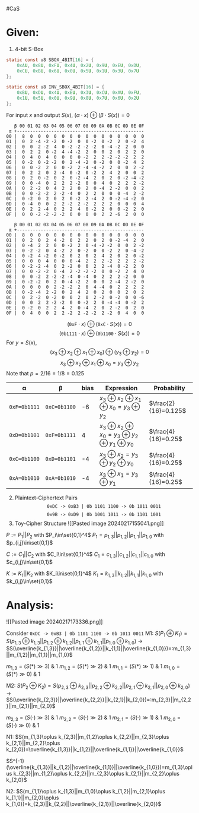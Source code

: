 #CaS

# Given:
1. 4-bit S-Box
```c
static const u8 SBOX_4BIT[16] = {
	0xAU, 0x8U, 0xFU, 0x4U, 0x2U, 0x9U, 0xEU, 0xDU,
	0xCU, 0xBU, 0x6U, 0x0U, 0x5U, 0x1U, 0x3U, 0x7U
};

static const u8 INV_SBOX_4BIT[16] = {
	0xBU, 0xDU, 0x4U, 0xEU, 0x3U, 0xCU, 0xAU, 0xFU, 
	0x1U, 0x5U, 0x0U, 0x9U, 0x8U, 0x7U, 0x6U, 0x2U
};
```

For input $x$ and output $S(x)$, $(\alpha\cdot x)\oplus(\beta\cdot S(x))=0$
```text
   β 00 01 02 03 04 05 06 07 08 09 0A 0B 0C 0D 0E 0F 
 α +------------------------------------------------
00 |  8  0  0  0  0  0  0  0  0  0  0  0  0  0  0  0 
01 |  0  2 -4 -2 -2  0 -2  0  0 -2  0 -2  2  0 -2  4 
02 |  0  0  2 -2  4  0 -2 -2 -2 -2  0 -4 -2  2  0  0 
03 |  0  2  2  0 -2  4 -4 -2  2  0  0  2  0  2  2  0 
04 |  0  4  0  4  0  0  0  0 -2  2  2 -2 -2 -2  2  2 
05 |  0 -2  0 -2 -2  0  2 -4 -2  0 -2  0  0 -2  4  2 
06 |  0  0 -2  2  0  0 -2  2 -4 -4 -2  2  0  0  2 -2 
07 |  0  2  2  0  2 -4  0 -2  0 -2  2  4  2  0  0  2 
08 |  0  2  0 -2  0  2  0 -2 -4  2  0  2  0 -2 -4 -2 
09 |  0  0 -4  0  2  2  2 -2  0  0  4  0  2  2  2 -2 
0A |  0  2 -2  0  4  2  2  0  2  0 -4  2 -2  0  0  2 
0B |  0  0 -2 -2  2 -2 -4  0  2  2  0  0  0 -4  2 -2 
0C |  0 -2  0  2  0  2  0 -2  2 -4  2  0 -2 -4 -2  0 
0D |  0 -4  0  0  2  2 -2  2 -2  2  2  2  0  0  0  4 
0E |  0  2  2 -4  0  2  2  4  0 -2  2  0  0 -2  2  0 
0F |  0  0 -2 -2 -2 -2  0  0  0  0  2  2 -6  2  0  0

   β 00 01 02 03 04 05 06 07 08 09 0A 0B 0C 0D 0E 0F 
 α +------------------------------------------------
00 |  8  0  0  0  0  0  0  0  0  0  0  0  0  0  0  0 
01 |  0  2  0  2  4 -2  0  2  2  0  2  0 -2 -4  2  0 
02 |  0 -4  2  2  0  0 -2  2  0 -4 -2 -2  0  0  2 -2 
03 |  0 -2 -2  0  4 -2  2  0 -2  0  0 -2  2  0 -4 -2 
04 |  0 -2  4 -2  0 -2  0  2  0  2  4  2  0  2  0 -2 
05 |  0  0  0  4  0  0  0 -4  2  2  2 -2  2  2  2 -2 
06 |  0 -2 -2 -4  0  2 -2  0  0  2  2 -4  0 -2  2  0 
07 |  0  0 -2 -2  0 -4  2 -2 -2 -2  0  0 -2  2  4  0 
08 |  0  0 -2  2 -2 -2 -4  0 -4  0  2  2  2 -2  0  0 
09 |  0 -2 -2  0  2  0 -4 -2  2  0  0  2 -4  2 -2  0 
0A |  0  0  0  0  2 -2 -2  2  0  4 -4  0  2  2  2  2 
0B |  0 -2 -4  2 -2  0  2  4  2  0  2  0  0  2  0  2 
0C |  0  2 -2  0 -2  0  0  2  0  2 -2  0 -2  0  0 -6 
0D |  0  0  2  2 -2 -2  0  0 -2  2  0 -4 -4  0 -2  2 
0E |  0 -2  0  2  2  4  2  0 -4  2  0  2 -2  0  2  0 
0F |  0  4  0  0  2  2 -2  2 -2 -2  2 -2  0  4  0  0 
```
$$
(\texttt{0xF}\cdot x)\oplus(\texttt{0xC}\cdot S(x))=0
$$
$$
(\texttt{0b1111}\cdot x)\oplus(\texttt{0b1100}\cdot S(x))=0
$$
For $y=S(x)$,
$$
(x_3\oplus x_2\oplus x_1\oplus x_0)\oplus (y_3\oplus y_2)=0
$$
$$
x_3\oplus x_2\oplus x_1\oplus x_0=y_3\oplus y_2
$$
Note that $p=2/16=1/8=0.125$

| α | β | bias | Expression | Probability |
| ---- | ---- | ---- | ---- | ---- |
| $\texttt{0xF=0b1111}$ | $\texttt{0xC=0b1100}$ | -6 | $x_3\oplus x_2\oplus x_1\oplus x_0=y_3\oplus y_2$ | $\frac{2}{16}=0.125$ |
| $\texttt{0xD=0b1101}$ | $\texttt{0xF=0b1111}$ | 4 | $x_3\oplus x_2\oplus x_0=y_3\oplus y_2\oplus y_1\oplus y_0$ | $\frac{4}{16}=0.25$ |
| $\texttt{0xC=0b1100}$ | $\texttt{0xD=0b1101}$ | -4 | $x_3\oplus x_2=y_3\oplus y_2\oplus y_0$ | $\frac{4}{16}=0.25$ |
| $\texttt{0xA=0b1010}$ | $\texttt{0xA=0b1010}$ | -4 | $x_3\oplus x_1=y_3\oplus y_1$ | $\frac{4}{16}=0.25$ |

2. Plaintext-Ciphertext Pairs
$$
\texttt{0xDC -> 0xB3 | 0b 1101 1100 -> 0b 1011 0011}
$$
$$
\texttt{0x9B -> 0xD9 | 0b 1001 1011 -> 0b 1101 1001}
$$
3. Toy-Cipher Structure
![[Pasted image 20240217155041.png]]

$P := P_1|| P_2$ with $P_i\in\set{0,1}^4$
$P_1=p_{1,3}||p_{1,2}||p_{1,1}||p_{1,0}$ with $p_{i,j}\in\set{0,1}$

$C := C_1|| C_2$ with $C_i\in\set{0,1}^4$
$C_1=c_{1,3}||c_{1,2}||c_{1,1}||c_{1,0}$ with $c_{i,j}\in\set{0,1}$

$K := K_1||K_2$ with $K_i\in\set{0,1}^4$
$K_1=k_{1,3}||k_{1,2}||k_{1,1}||k_{1,0}$ with $k_{i,j}\in\set{0,1}$


# Analysis:
![[Pasted image 20240217173336.png]]

Consider $\texttt{0xDC -> 0xB3 | 0b 1101 1100 -> 0b 1011 0011}$
M1: $S(P_1\oplus K_1)=S(p_{1,3}\oplus k_{1,3}||p_{1,2}\oplus k_{1,2}||p_{1,1}\oplus k_{1,1}||p_{1,0}\oplus k_{1,0})$
-> $S(\overline{k_{1,3}}||\overline{k_{1,2}}||k_{1,1}||\overline{k_{1,0}})=:m_{1,3}||m_{1,2}||m_{1,1}||m_{1,0}$

$m_{1,3} = (S(*) \gg 3)\ \&\ 1$
$m_{1,2} = (S(*) \gg 2)\ \&\ 1$
$m_{1,1} = (S(*) \gg 1)\ \&\ 1$
$m_{1,0} = (S(*) \gg 0)\ \&\ 1$

M2: $S(P_2\oplus K_2)=S(p_{2,3}\oplus k_{2,3}||p_{2,2}\oplus k_{2,2}||p_{2,1}\oplus k_{2,1}||p_{2,0}\oplus k_{2,0})$
-> $S(\overline{k_{2,3}}||\overline{k_{2,2}}||k_{2,1}||k_{2,0})=:m_{2,3}||m_{2,2}||m_{2,1}||m_{2,0}$

$m_{2,3} = (S(\cdot) \gg 3)\ \&\ 1$
$m_{2,2} = (S(\cdot) \gg 2)\ \&\ 1$
$m_{2,1} = (S(\cdot) \gg 1)\ \&\ 1$
$m_{2,0} = (S(\cdot) \gg 0)\ \&\ 1$

N1: $S(m_{1,3}\oplus k_{2,3}||m_{1,2}\oplus k_{2,2}||m_{2,3}\oplus k_{2,1}||m_{2,2}\oplus k_{2,0})=\overline{k_{1,3}}||k_{1,2}||\overline{k_{1,1}}||\overline{k_{1,0}}$

$S^{-1}(\overline{k_{1,3}}||k_{1,2}||\overline{k_{1,1}}||\overline{k_{1,0}})=m_{1,3}\oplus k_{2,3}||m_{1,2}\oplus k_{2,2}||m_{2,3}\oplus k_{2,1}||m_{2,2}\oplus k_{2,0}$

N2: $S(m_{1,1}\oplus k_{1,3}||m_{1,0}\oplus k_{1,2}||m_{2,1}\oplus k_{1,1}||m_{2,0}\oplus k_{1,0})=k_{2,3}||k_{2,2}||\overline{k_{2,1}}||\overline{k_{2,0}}$


